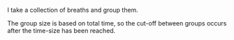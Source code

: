 I take a collection of breaths and group them.

The group size is based on total time, so the cut-off between groups occurs after the time-size has been reached.
